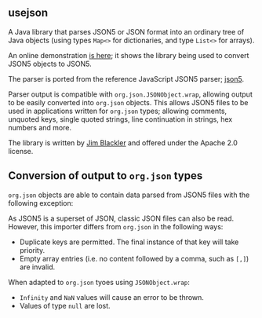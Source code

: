 ## usejson

A Java library that parses JSON5 or JSON format into an ordinary tree of Java
objects (using types `Map<>` for dictionaries, and type `List<>` for arrays).
 
An online demonstration [is here](https://tryjsonschematypes.appspot.com/#json5);
it shows the library being used to convert JSON5 objects to JSON5.

The parser is ported from the reference JavaScript JSON5 parser;
[json5](https://github.com/json5/json5). 
 
Parser output is compatible with `org.json.JSONObject.wrap`, allowing output to
be easily converted into `org.json` objects. This allows JSON5 files to be used
in applications written for `org.json` types; allowing comments, unquoted keys,
single quoted strings, line continuation in strings, hex numbers and more.

The library is written by [Jim Blackler](mailto:jimblackler@gmail.com) and
offered under the Apache 2.0 license.

## Conversion of output to `org.json` types

`org.json` objects are able to contain data parsed from JSON5 files with the
following exception:

As JSON5 is a superset of JSON, classic JSON files can also be read. However,
this importer differs from `org.json` in the following ways:

* Duplicate keys are permitted. The final instance of that key will take
  priority.
* Empty array entries (i.e. no content followed by a comma, such as `[,]`) are
  invalid.

When adapted to `org.json` tyoes using `JSONObject.wrap`:

* `Infinity` and `NaN` values will cause an error to be thrown.
* Values of type `null` are lost.
